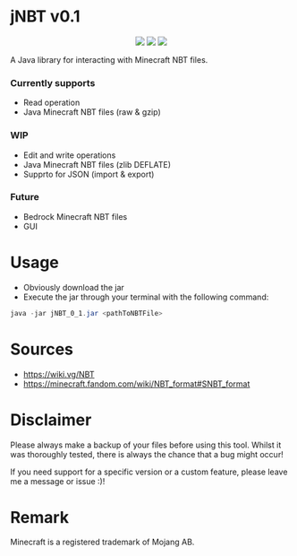 # jNBT v0.1
<p align="center">
  <img src="https://img.shields.io/badge/version-0.1-blue">
  <img src="https://img.shields.io/badge/minecraft-1.19 (Java)-green">
  <img src="https://img.shields.io/badge/java-11-red">
</p>
A Java library for interacting with Minecraft NBT files.

### Currently supports
- Read operation
- Java Minecraft NBT files (raw & gzip)
### WIP
- Edit and write operations
- Java Minecraft NBT files (zlib DEFLATE)
- Supprto for JSON (import & export)
### Future
- Bedrock Minecraft NBT files
- GUI

# Usage

- Obviously download the jar
- Execute the jar through your terminal with the following command:
```java
java -jar jNBT_0_1.jar <pathToNBTFile>
```

# Sources
- https://wiki.vg/NBT
- https://minecraft.fandom.com/wiki/NBT_format#SNBT_format

# Disclaimer
Please always make a backup of your files before using this tool.
Whilst it was thoroughly tested, there is always the chance that a bug might occur!

If you need support for a specific version or a custom feature, please leave me a message or issue :)!

# Remark
Minecraft is a registered trademark of Mojang AB.

